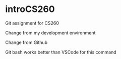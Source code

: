 # introCS260
Git assignment for CS260

Change from my development environment

Change from Github

Git bash works better than VSCode for this command
